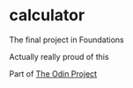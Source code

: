 # calculator

The final project in Foundations

Actually really proud of this

Part of [The Odin Project](https://theodinproject.com/)
